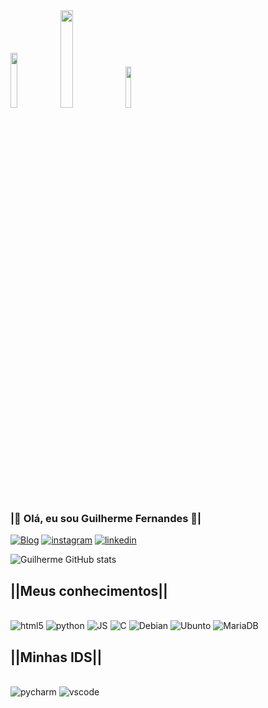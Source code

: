 <div style="display:inline_block">
    <img src="https://media1.giphy.com/media/3oEduYuCeCqUHRPUbu/giphy.gif" width="15%">
    <img src="https://media.giphy.com/media/h6liiBnHX1d1ymoctK/giphy.gif" width="20%">
    <img src=https://media.giphy.com/media/1BGRBkRdQe995A3JxB/giphy.gif width="13%;">
</div>

### <b>|🎃 Olá, eu sou Guilherme Fernandes 🎃|</b>
[![Blog](https://img.shields.io/website?label=Meucurriculo.com&style=for-the-badge&url=https://sujeitoprogramador.com )](https://ceub.zoser.works/index.php/curriculo/)
[![instagram](https://img.shields.io/badge/Instagram-9400D3?style=for-the-badge&logo=instagram&logoColor=white)](https://www.instagram.com/guilhermehzf/)
[![linkedin](https://img.shields.io/badge/LinkedIn-800080?style=for-the-badge&logo=linkedin&logoColor=white)](https://www.linkedin.com/in/guilherme-henrique-fernandes-3593b5244/)

![Guilherme GitHub stats](https://github-readme-stats.vercel.app/api?username=Guilhermehzf&show_icons=true&theme=nightowl)

## <b>||Meus conhecimentos||</b>

<div style="display: inline_block"><br/>
  <img aling="center" alt="html5"src="https://img.shields.io/badge/HTML5-9400D3?style=for-the-badge&logo=html5&logoColor=white"/>
  <img aling="center" alt="python"src="https://img.shields.io/badge/Python-9400D3?style=for-the-badge&logo=python&logoColor=white"/>
  <img aling="center" alt="JS"src="https://img.shields.io/badge/JavaScript-9400D3?style=for-the-badge&logo=javascript&logoColor=black"/>
  <img aling="center" alt="C"src="https://img.shields.io/badge/C-9400D3?style=for-the-badge&logo=c&logoColor=white"/>
  <img aling="center" alt="Debian"src="https://img.shields.io/badge/Debian-9400D3?style=for-the-badge&logo=debian&logoColor=white"/>
  <img aling="center" alt="Ubunto"src="https://img.shields.io/badge/Ubuntu-9400D3?style=for-the-badge&logo=ubuntu&logoColor=white"/>
  <img aling="center" alt="MariaDB"src="https://img.shields.io/badge/MariaDB-9400D3?style=for-the-badge&logo=mariadb&logoColor=white"/>
</div>

## <b>||Minhas IDS||</b>
<div style="display: inline_block"><br/>
  <img aling="center" alt="pycharm"src="https://img.shields.io/badge/PyCharm-9400D3.svg?&style=for-the-badge&logo=PyCharm&logoColor=white"/>
  <img aling="center" alt="vscode" src="https://img.shields.io/badge/Visual_Studio_Code-9400D3?style=for-the-badge&logo=visual%20studio%20code&logoColor=white">
</div>
